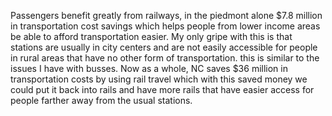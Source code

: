 Passengers benefit greatly from railways, in the piedmont alone $7.8 million in transportation cost savings which helps people from lower income areas be able to afford transportation easier. My only gripe with this is that stations are usually in city centers and are not easily accessible for people in rural areas that have no other form of transportation. this is similar to the issues I have with busses. Now as a whole, NC saves $36 million in transportation costs by using rail travel which with this saved money we could put it back into rails and have more rails that have easier access for people farther away from the usual stations.